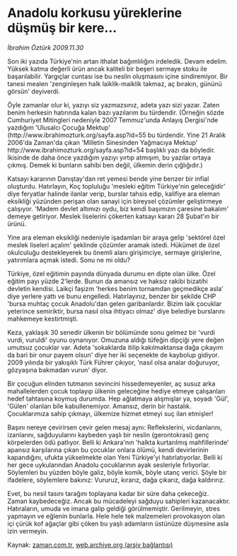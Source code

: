 # Anadolu korkusu yüreklerine düşmüş bir kere...

*İbrahim Öztürk 2009.11.30*

<tr><td class="metin" colspan="2" style="padding-top: 20px; padding-left: 5px; ">Son iki yazıda Türkiye'nin artan ithalat bağımlılığını irdeledik. Devam edelim. Yüksek katma değerli ürün ancak kaliteli bir beşeri sermaye stoku ile başarılabilir. Yargıçlar cuntası ise bu neslin oluşmasını içine sindiremiyor. Bir tanesi mealen 'zenginleşen halk laiklik-maiklik takmaz, aç bırakın, gününü görsün' deyiverdi.</td></tr><tr><td class="metin" colspan="2" style="padding-top: 20px; padding-left: 5px; "><p>Öyle zamanlar olur ki, yazıyı siz yazmazsınız, adeta yazı sizi yazar. Zaten benim herkesin hatırında kalan bazı yazılarım bu türdendir. (Örneğin sözde Cumhuriyet Mitingleri nedeniyle 2007 Temmuz'unda Anlayış Dergisi'nde yazdığım 'Ulusalcı Çocuğa Mektup' (http://www.ibrahimozturk.org/sayfa.asp?id=55 bu türdendir. Yine 21 Aralık 2006'da Zaman'da çıkan 'Milletin Sinesinden Yağmacıya Mektup' http://www.ibrahimozturk.org/sayfa.asp?id=54 başlıklı yazı da böyledir. İkisinde de daha önce yazdığım yazıyı yırtıp atmışım, bu yazılar ortaya çıkmış. Demek ki bunların sahibi ben değil, ülkemin derin çığlığıdır.)
<p> Katsayı kararının Danıştay'dan ret yemesi bende yine benzer bir infial oluşturdu. Hatırlayın, Koç topluluğu 'mesleki eğitim Türkiye'nin geleceğidir' diye feryatlar halinde ilanlar verip, burslar tahsis edip, kalifiye ara eleman eksikliği yüzünden perişan olan sanayi için bireysel çözümler geliştirmeye çalışıyor. 'Madem devlet altımızı oydu, biz kendi başımızın çaresine bakalım' demeye getiriyor. Meslek liselerini çökerten katsayı kararı 28 Şubat'ın bir ürünü.
<p> Yine ara eleman eksikliği nedeniyle işadamları bir araya gelip 'sektörel özel meslek liseleri açalım' şeklinde çözümler aramak istedi. Hükümet de özel okulculuğu destekleyerek bu önemli alanı girişimciye, sermaye girişlerine, yatırımlara açmak istedi. Sonu ne mi oldu?
<p> Türkiye, özel eğitimin payında dünyada durumu en dipte olan ülke. Özel eğitim payı yüzde 2'lerde. Bunun da amansız ve haksız rakibi bizatihi devletin kendisi. Laikçi faşizm 'herkes benim tornamdan geçmedikçe asla' diye yerlere yattı ve bunu engelledi. Hatırlayınız, benzer bir şekilde CHP 'bursa muhtaç çocuk Anadolu'dan gelen garibanlardır. Bizim laik çocuklar yeterince semiriktir, bursa nasıl olsa ihtiyacı olmaz' diye belediye burslarını mahkemeye kestirtmişti. 
<p> Keza, yaklaşık 30 senedir ülkenin bir bölümünde sonu gelmez bir 'vurdi vurdi, vuruldi' oyunu oynanıyor. Omuzuna aldığı tüfeğin dipçiği yere değen umutsuz çocuklar var. Adeta 'sokaklarda itilip kakılmaktansa dağa çıkayım da bari bir onur payem olsun' diye her iki seçenekte de kaybolup gidiyor. 2009 yılında bir yakışıklı Türk Führer çıkıyor, 'nasıl olsa analar doğuruyor, gözyaşına bakmadan vurun' diyor.
<p> Bir çocuğun elinden tutmanın sevincini hissedemeyenler, aç susuz arka mahallelerden çocuk toplayıp ülkenin geleceğine hediye etmeye çalışanları hedef tahtasına koymuş durumda. Hep ağlatmaya alışmışlar ya, soyadı 'Gül', 'Gülen' olanları bile kabullenemiyor. Amansız, derin bir hastalık. Çocuklarımıza sahip çıkmayı, ülkemize hizmet etmeyi suç ilan etmişler!
<p> Başını nereye çevirirsen çevir gelen mesaj aynı: Reflekslerini, vicdanlarını, izanlarını, sağduyularını kaybeden yaşlı bir neslin (gerontokrasi) genç körpelerden ödü patlıyor. Belli ki Ankara'nın 'halkta kurtarılmış mahfillerinde' apansız karşılarına çıkan bu çocuklar onlara ölümü, kendi devirlerinin kapandığını, ufukta yükselmekte olan Yeni Türkiye'yi hatırlatıyorlar. Belli ki her gece uykularından Anadolu çocuklarının ayak sesleriyle fırlıyorlar. Söylemleri bu yüzden böyle galiz, böyle komik, böyle utanç verici. Şöyle bir ifadelere, söylemlere bakınız: Vururuz, kırarız, dağa çıkarız, dağa kaldırırız.
<p> Evet, bu nesil tasını tarağını toplayana kadar bir süre daha çekeceğiz. Zaman kaybedeceğiz. Ancak bu mücadeleyi sağduyu sahipleri kazanacaktır. Hatıraların, umuda ve imana galip geldiği görülmemiştir. Gerilmeyin, stres yapmayın ve eğlenin bunlarla. Hele hele tek malzemeleri provokasyon olan içi çürük kof ağaçlar gibi çöken bu yaşlı adamların üstünüze düşmesine asla izin vermeyin. <br/></p></p></p></p></p></p></p></p></td></tr>

Kaynak: [zaman.com.tr](http://zaman.com.tr/yazar.do?yazino=921482), [web.archive.org (arşiv bağlantısı)](http://web.archive.org/web/20091219122444/http://www.zaman.com.tr:80/yazar.do?yazino=921482)
